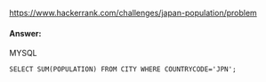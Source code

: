 https://www.hackerrank.com/challenges/japan-population/problem

#### Answer:

MYSQL
```MYSQL
SELECT SUM(POPULATION) FROM CITY WHERE COUNTRYCODE='JPN';
```
